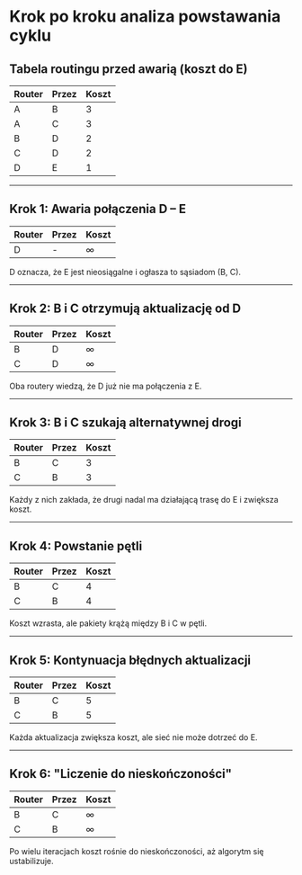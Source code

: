 # Krok po kroku analiza powstawania cyklu

## Tabela routingu przed awarią (koszt do E)
| Router | Przez | Koszt |
|--------|-------|-------|
| A      | B     | 3     |
| A      | C     | 3     |
| B      | D     | 2     |
| C      | D     | 2     |
| D      | E     | 1     |

---

## Krok 1: Awaria połączenia D – E
| Router | Przez | Koszt |
|--------|-------|-------|
| D      | -     | ∞     |

D oznacza, że E jest nieosiągalne i ogłasza to sąsiadom (B, C).

---

## Krok 2: B i C otrzymują aktualizację od D
| Router | Przez | Koszt |
|--------|-------|-------|
| B      | D     | ∞     |
| C      | D     | ∞     |

Oba routery wiedzą, że D już nie ma połączenia z E.

---

## Krok 3: B i C szukają alternatywnej drogi
| Router | Przez | Koszt |
|--------|-------|-------|
| B      | C     | 3     |
| C      | B     | 3     |

Każdy z nich zakłada, że drugi nadal ma działającą trasę do E i zwiększa koszt.

---

## Krok 4: Powstanie pętli
| Router | Przez | Koszt |
|--------|-------|-------|
| B      | C     | 4     |
| C      | B     | 4     |

Koszt wzrasta, ale pakiety krążą między B i C w pętli.

---

## Krok 5: Kontynuacja błędnych aktualizacji
| Router | Przez | Koszt |
|--------|-------|-------|
| B      | C     | 5     |
| C      | B     | 5     |

Każda aktualizacja zwiększa koszt, ale sieć nie może dotrzeć do E.

---

## Krok 6: "Liczenie do nieskończoności"
| Router | Przez | Koszt |
|--------|-------|-------|
| B      | C     | ∞     |
| C      | B     | ∞     |

Po wielu iteracjach koszt rośnie do nieskończoności, aż algorytm się ustabilizuje.